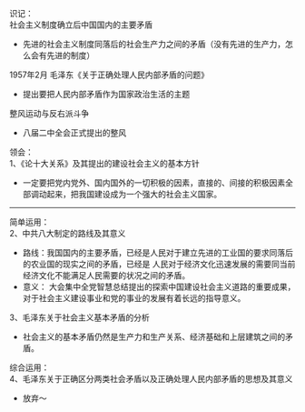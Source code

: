 识记：  
社会主义制度确立后中国国内的主要矛盾  
*  先进的社会主义制度同落后的社会生产力之间的矛盾（没有先进的生产力，怎么会有先进的制度）  

1957年2月 毛泽东《关于正确处理人民内部矛盾的问题》
* 提出要把人民内部矛盾作为国家政治生活的主题

整风运动与反右派斗争  
* 八届二中全会正式提出的整风

领会：  
1、《论十大关系》及其提出的建设社会主义的基本方针
* 一定要把党内党外、国内国外的一切积极的因素，直接的、间接的积极因素全部调动起来，把我国建设成为一个强大的社会主义国家。
***  
简单运用：  
2、中共八大制定的路线及其意义
* 路线：我国国内的主要矛盾，已经是人民对于建立先进的工业国的要求同落后的农业国的现实之间的矛盾，已经是
人民对于经济文化迅速发展的需要同当前经济文化不能满足人民需要的状况之间的矛盾。
* 意义： 大会集中全党智慧总结提出的探索中国建设社会主义道路的重要成果，对于社会主义建设事业和党的事业的发展有着长远的指导意义。

3、毛泽东关于社会主义基本矛盾的分析
* 社会主义的基本矛盾仍然是生产力和生产关系、经济基础和上层建筑之间的矛盾。

综合运用：  
4、毛泽东关于正确区分两类社会矛盾以及正确处理人民内部矛盾的思想及其意义
* 放弃～